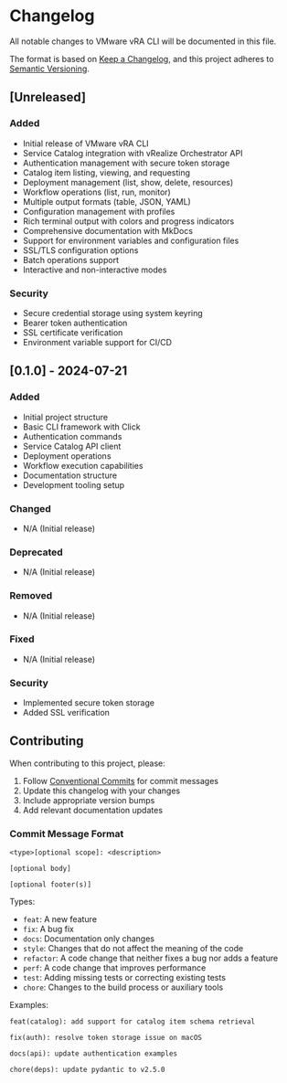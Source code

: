 # Changelog

All notable changes to VMware vRA CLI will be documented in this file.

The format is based on [Keep a Changelog](https://keepachangelog.com/en/1.0.0/),
and this project adheres to [Semantic Versioning](https://semver.org/spec/v2.0.0.html).

## [Unreleased]

### Added
- Initial release of VMware vRA CLI
- Service Catalog integration with vRealize Orchestrator API
- Authentication management with secure token storage
- Catalog item listing, viewing, and requesting
- Deployment management (list, show, delete, resources)
- Workflow operations (list, run, monitor)
- Multiple output formats (table, JSON, YAML)
- Configuration management with profiles
- Rich terminal output with colors and progress indicators
- Comprehensive documentation with MkDocs
- Support for environment variables and configuration files
- SSL/TLS configuration options
- Batch operations support
- Interactive and non-interactive modes

### Security
- Secure credential storage using system keyring
- Bearer token authentication
- SSL certificate verification
- Environment variable support for CI/CD

## [0.1.0] - 2024-07-21

### Added
- Initial project structure
- Basic CLI framework with Click
- Authentication commands
- Service Catalog API client
- Deployment operations
- Workflow execution capabilities
- Documentation structure
- Development tooling setup

### Changed
- N/A (Initial release)

### Deprecated
- N/A (Initial release)

### Removed
- N/A (Initial release)

### Fixed
- N/A (Initial release)

### Security
- Implemented secure token storage
- Added SSL verification

## Contributing

When contributing to this project, please:

1. Follow [Conventional Commits](https://www.conventionalcommits.org/) for commit messages
2. Update this changelog with your changes
3. Include appropriate version bumps
4. Add relevant documentation updates

### Commit Message Format

```
<type>[optional scope]: <description>

[optional body]

[optional footer(s)]
```

Types:
- `feat`: A new feature
- `fix`: A bug fix
- `docs`: Documentation only changes
- `style`: Changes that do not affect the meaning of the code
- `refactor`: A code change that neither fixes a bug nor adds a feature
- `perf`: A code change that improves performance
- `test`: Adding missing tests or correcting existing tests
- `chore`: Changes to the build process or auxiliary tools

Examples:
```
feat(catalog): add support for catalog item schema retrieval

fix(auth): resolve token storage issue on macOS

docs(api): update authentication examples

chore(deps): update pydantic to v2.5.0
```
